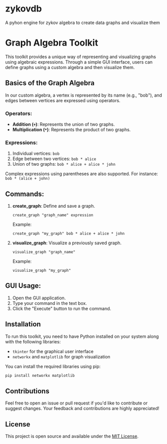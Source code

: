 # zykovdb
A pyhon engine for zykov algebra to create  data graphs and visualize them

# Graph Algebra Toolkit

This toolkit provides a unique way of representing and visualizing graphs using algebraic expressions. Through a simple GUI interface, users can define graphs using a custom algebra and then visualize them.

## Basics of the Graph Algebra

In our custom algebra, a vertex is represented by its name (e.g., "bob"), and edges between vertices are expressed using operators.

### Operators:

- **Addition (`+`)**: Represents the union of two graphs.
- **Multiplication (`*`)**: Represents the product of two graphs.

### Expressions:

1. Individual vertices: `bob`
2. Edge between two vertices: `bob * alice`
3. Union of two graphs: `bob * alice + alice * john`

Complex expressions using parentheses are also supported. For instance: `bob * (alice + john)`

## Commands:

1. **create_graph**: Define and save a graph.
   ```
   create_graph "graph_name" expression
   ```
   Example:
   ```
   create_graph "my_graph" bob * alice + alice * john
   ```

2. **visualize_graph**: Visualize a previously saved graph.
   ```
   visualize_graph "graph_name"
   ```
   Example:
   ```
   visualize_graph "my_graph"
   ```

## GUI Usage:

1. Open the GUI application.
2. Type your command in the text box.
3. Click the "Execute" button to run the command.

## Installation

To run this toolkit, you need to have Python installed on your system along with the following libraries:

- `tkinter` for the graphical user interface
- `networkx` and `matplotlib` for graph visualization

You can install the required libraries using pip:

```bash
pip install networkx matplotlib
```

## Contributions

Feel free to open an issue or pull request if you'd like to contribute or suggest changes. Your feedback and contributions are highly appreciated!

## License

This project is open source and available under the [MIT License](LICENSE).

